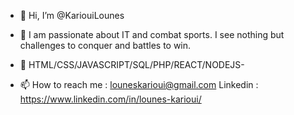 - 👋 Hi, I’m @KariouiLounes
- 👀 I am passionate about IT and combat sports. I see nothing but challenges to conquer and battles to win.
- 🌱 HTML/CSS/JAVASCRIPT/SQL/PHP/REACT/NODEJS- 
  
- 📫 How to reach me : louneskarioui@gmail.com
  Linkedin : https://www.linkedin.com/in/lounes-karioui/

<!---
KariouiLounes/KariouiLounes is a ✨ special ✨ repository because its `README.md` (this file) appears on your GitHub profile.
You can click the Preview link to take a look at your changes.
--->
